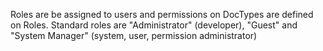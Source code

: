 Roles are be assigned to users and permissions on DocTypes are defined on Roles. Standard roles are "Administrator" (developer), "Guest" and "System Manager" (system, user, permission administrator)
